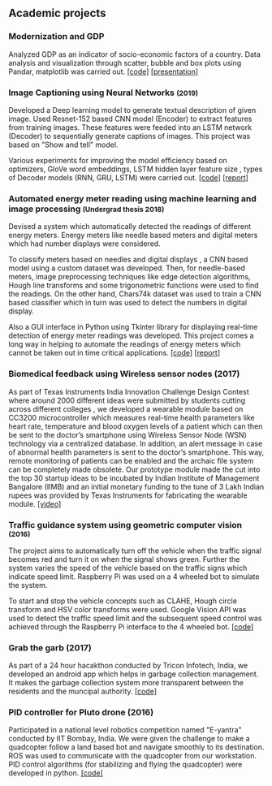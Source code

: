## Academic projects


### Modernization and GDP
Analyzed GDP as an indicator of socio-economic factors of a country. Data analysis and visualization through scatter, bubble and box plots using Pandar, matplotlib was carried out. [[code]](https://github.com/hehuntle/ECE_143_PROJECT) [[presentation]](https://docs.google.com/presentation/d/e/2PACX-1vRRaKvQXxxximydtkGFd5Wt3vjgJn7gqh-Dbdp6bCiD3yyaEyz_xFFDoPII9xedHjYMPlM5HW9tmxPu/pub?start=false&loop=false&delayms=3000)

### Image Captioning using Neural Networks <span style="font-size:smaller;"> (2019) </span>
Developed a Deep learning model to generate textual description of given image. Used Resnet-152 based CNN model (Encoder) to extract features from training images. These features were feeded into an LSTM network (Decoder) to sequentially generate captions of images. This project was based on "Show and tell" model.

Various experiments for improving the model efficiency based on optimizers, GloVe word embeddings, LSTM hidden layer feature size , types of Decoder models (RNN, GRU, LSTM) were carried out. [[code]](https://github.com/sushruthn96/Image_Captioning_ML_IP) [[report]](https://github.com/sushruthn96/Image_Captioning_ML_IP/blob/master/Image_captioning_report.pdf)

### Automated energy meter reading using machine learning and image processing <span style="font-size:smaller;"> (Undergrad thesis 2018) </span>
Devised a system which automatically detected the readings of different energy meters. Energy meters like needle based meters and digital meters which had number displays were considered.

To classify meters based on needles and digital displays , a CNN based model  using a custom dataset was developed. Then, for needle-based meters, image preprocessing techniques like edge detection algorithms, Hough line transforms and some trigonometric functions were used to find the readings. On the other hand, Chars74k dataset was used to train a CNN based classifier which in turn was used to detect the numbers in digital display.

Also a GUI interface in Python using Tkinter library for displaying real-time detection of energy meter readings was developed. This project comes a long way in helping to automate the readings of energy meters which cannot be taken out in time critical applications. [[code]](https://github.com/sushruthn96/AMR-with-CV) [[report]](https://github.com/sushruthn96/AMR-with-CV/blob/master/finalreport.pdf)

### Biomedical feedback using Wireless sensor nodes (2017)
As part of Texas Instruments India Innovation Challenge Design Contest where around 2000 different ideas were submitted by students cutting across different colleges , we developed a wearable module based on CC3200 microcontroller which measures real-time health parameters like heart rate, temperature and blood oxygen levels of a patient which can then be sent to the doctor’s smartphone using Wireless Sensor Node (WSN) technology via a centralized database. In addition, an alert message in case of abnormal health parameters is sent to the doctor’s smartphone. This way, remote monitoring of patients can be enabled and the archaic file system can be completely made obsolete. Our prototype module made the cut into the top 30 startup ideas to be incubated by Indian Institute of Management Bangalore (IIMB) and an initial monetary funding to the tune of 3 Lakh Indian rupees was provided by Texas Instruments for fabricating the wearable module. [[video]](https://youtu.be/V2Wcln0M9FM)

### Traffic guidance system using geometric computer vision <span style="font-size:smaller;"> (2016) </span>
The project aims to automatically turn off the vehicle when the traffic signal becomes red and turn it on when the signal shows green. Further the system varies the speed of the vehicle based on the traffic signs which indicate speed limit. Raspberry Pi was used on a 4 wheeled bot to simulate the system.

To start and stop the vehicle concepts such as CLAHE, Hough circle transform and HSV color transforms were used. Google Vision API was used to detect the traffic speed limit and the subsequent speed control was achieved through the Raspberry Pi interface to the 4 wheeled bot. [[code]](https://github.com/sushruthn96/Automated_Traffic_Guidance_System)

### Grab the garb (2017)
As part of a 24 hour hacakthon conducted by Tricon Infotech, India, we developed an android app which helps in garbage collection management. It makes the garbage collection system more transparent between the residents and the muncipal authority. [[code]](https://github.com/sushruthn96/grab_the-garb)

###  PID controller for Pluto drone (2016)
Participated in a national level robotics competition named "E-yantra" conducted by IIT Bombay, India. We were given the challenge to make a quadcopter follow a land based bot and navigate smoothly to its destination. ROS was used to communicate with the quadcopter from our workstation. PID control algorithms (for stabilizing and flying the quadcopter) were developed in python. [[code]](https://github.com/sushruthn96/pid_controller_for_a_drone)